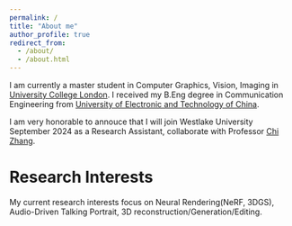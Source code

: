 ```yaml
---
permalink: /
title: "About me"
author_profile: true
redirect_from: 
  - /about/
  - /about.html
---
```


I am currently a master student in Computer Graphics, Vision, Imaging in [University College London](https://www.ucl.ac.uk). I received my B.Eng degree in Communication Engineering from [University of Electronic and Technology of China](https://en.uestc.edu.cn).

I am very honorable to annouce that I will join Westlake University September 2024 as a Research Assistant, collaborate with Professor [Chi Zhang](https://icoz69.github.io).

# Research Interests
My current research interests focus on Neural Rendering(NeRF, 3DGS), Audio-Driven Talking Portrait, 3D reconstruction/Generation/Editing.
